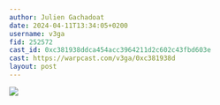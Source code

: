 ```yaml
---
author: Julien Gachadoat
date: 2024-04-11T13:34:05+0200
username: v3ga
fid: 252572
cast_id: 0xc381938ddca454acc3964211d2c602c43fbd603e
cast: https://warpcast.com/v3ga/0xc381938d
layout: post
---
```

  

![](https://imagedelivery.net/BXluQx4ige9GuW0Ia56BHw/91035d3c-e846-4242-04fb-3908dd667000/original)